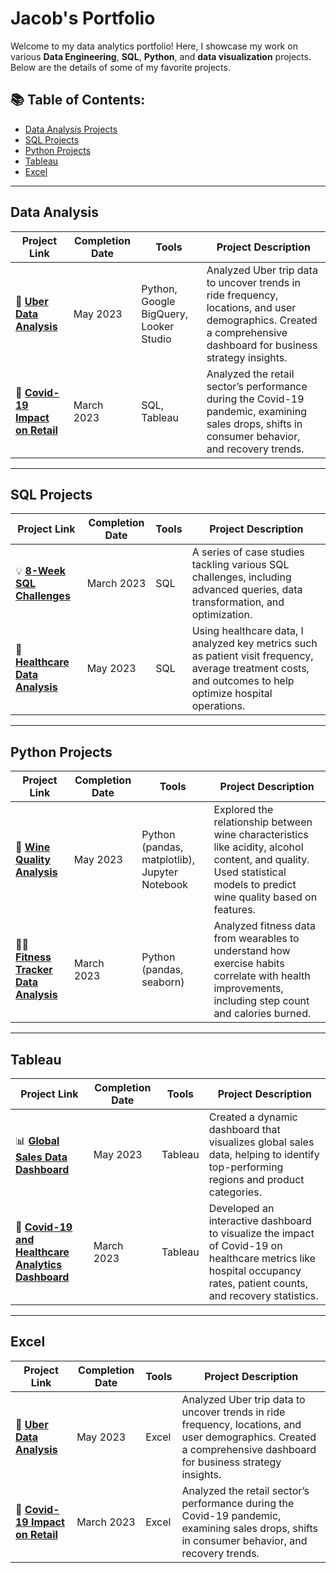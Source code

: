 # Jacob's Portfolio

Welcome to my data analytics portfolio! Here, I showcase my work on various **Data Engineering**, **SQL**, **Python**, and **data visualization** projects. Below are the details of some of my favorite projects.

## 📚 Table of Contents:
- [Data Analysis Projects](#data-analytics)
- [SQL Projects](#sql-projects)
- [Python Projects](#python-projects)
- [Tableau](#tableau)
- [Excel](#excel)

---

## Data Analysis

| Project Link | Completion Date | Tools | Project Description | 
| --- | --- | --- | --- |
| 🚗 **[Uber Data Analysis](link-to-project)** | May 2023 | Python, Google BigQuery, Looker Studio | Analyzed Uber trip data to uncover trends in ride frequency, locations, and user demographics. Created a comprehensive dashboard for business strategy insights. |
| 🦠 **[Covid-19 Impact on Retail](link-to-project)** | March 2023 | SQL, Tableau | Analyzed the retail sector’s performance during the Covid-19 pandemic, examining sales drops, shifts in consumer behavior, and recovery trends. |

---

## SQL Projects

| Project Link | Completion Date | Tools | Project Description | 
| --- | --- | --- | --- |
| 💡 **[8-Week SQL Challenges](link-to-project)** | March 2023 | SQL | A series of case studies tackling various SQL challenges, including advanced queries, data transformation, and optimization. |
| 🏥 **[Healthcare Data Analysis](link-to-project)** | May 2023 | SQL | Using healthcare data, I analyzed key metrics such as patient visit frequency, average treatment costs, and outcomes to help optimize hospital operations. |

---

## Python Projects

| Project Link | Completion Date | Tools | Project Description | 
| --- | --- | --- | --- |
| 🍷 **[Wine Quality Analysis](link-to-project)** | May 2023 | Python (pandas, matplotlib), Jupyter Notebook | Explored the relationship between wine characteristics like acidity, alcohol content, and quality. Used statistical models to predict wine quality based on features. |
| 🏃‍♀️ **[Fitness Tracker Data Analysis](link-to-project)** | March 2023 | Python (pandas, seaborn) | Analyzed fitness data from wearables to understand how exercise habits correlate with health improvements, including step count and calories burned. |

---

## Tableau

| Project Link | Completion Date | Tools | Project Description | 
| --- | --- | --- | --- |
| 📊 **[Global Sales Data Dashboard](link-to-project)** | May 2023 | Tableau | Created a dynamic dashboard that visualizes global sales data, helping to identify top-performing regions and product categories. |
| 🏥 **[Covid-19 and Healthcare Analytics Dashboard](link-to-project)** | March 2023 | Tableau | Developed an interactive dashboard to visualize the impact of Covid-19 on healthcare metrics like hospital occupancy rates, patient counts, and recovery statistics. |

---

## Excel

| Project Link | Completion Date | Tools | Project Description | 
| --- | --- | --- | --- |
| 🚗 **[Uber Data Analysis](link-to-project)** | May 2023 | Excel | Analyzed Uber trip data to uncover trends in ride frequency, locations, and user demographics. Created a comprehensive dashboard for business strategy insights. |
| 🦠 **[Covid-19 Impact on Retail](link-to-project)** | March 2023 | Excel | Analyzed the retail sector’s performance during the Covid-19 pandemic, examining sales drops, shifts in consumer behavior, and recovery trends. |


